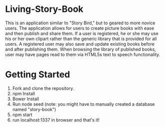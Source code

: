 # Living-Story-Book
This is an application similar to "Story Bird," but to geared to more novice users. The application allows for users to create picture books with ease and then publish and share them.  If a user is registered, he or she may use his or her own clipart rather than the generic library that is provided for all users.  A registered user may also save and update existing books before and after publishing them.  When browsing the library of published books, user may have pages read to them via HTML5s text to speech functionality.

# Getting Started
1) Fork and clone the repository.  
2) npm Install  
3) Bower Install  
4) Run node seed (note: you might have to manually created a database named "story-book")  
5) npm start  
6) run localhost:1337 in browser and that's it!  
